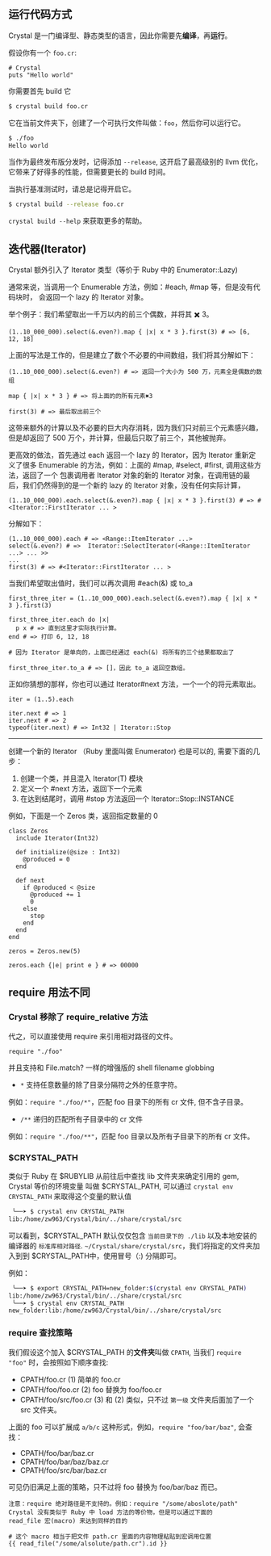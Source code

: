 ## 运行代码方式

Crystal 是一门编译型、静态类型的语言，因此你需要先**编译**，再**运行**。

假设你有一个 `foo.cr`:

```crystal
# Crystal
puts "Hello world"
```

你需要首先 build 它 

```bash
$ crystal build foo.cr
```

它在当前文件夹下，创建了一个可执行文件叫做：`foo`，然后你可以运行它。

```bash
$ ./foo
Hello world
```

当作为最终发布版分发时，记得添加 `--release`, 这开启了最高级别的 llvm 优化，它带来了好得多的性能，但需要更长的 build 时间。

当执行基准测试时，请总是记得开启它。

```bash
$ crystal build --release foo.cr
```

`crystal build --help` 来获取更多的帮助。

## 迭代器(Iterator)

Crystal 额外引入了 Iterator 类型（等价于 Ruby 中的 Enumerator::Lazy)

通常来说，当调用一个 Enumerable 方法，例如：#each, #map 等，但是没有代码块时，
会返回一个 lazy 的 Iterator 对象。

举个例子：我们希望取出一千万以内的前三个偶数，并将其 ✖️ 3。

```crystal
(1..10_000_000).select(&.even?).map { |x| x * 3 }.first(3) # => [6, 12, 18]
```

上面的写法是工作的，但是建立了数个不必要的中间数组，我们将其分解如下：

```crystal
(1..10_000_000).select(&.even?) # => 返回一个大小为 500 万，元素全是偶数的数组

map { |x| x * 3 } # => 将上面的的所有元素✖️3

first(3) # => 最后取出前三个
```

这带来额外的计算以及不必要的巨大内存消耗，因为我们只对前三个元素感兴趣，
但是却返回了 500 万个，并计算，但最后只取了前三个，其他被抛弃。

更高效的做法，首先通过 each 返回一个 lazy 的 Iterator，因为 Iterator 重新定义了很多 
Enumerable 的方法，例如：上面的 #map, #select, #first, 调用这些方法，返回了一个
包裹调用者 Iterator 对象的新的 Iterator 对象，在调用链的最后，我们仍然得到的是一个新的 
lazy 的 Iterator 对象，没有任何实际计算，

```crystal
(1..10_000_000).each.select(&.even?).map { |x| x * 3 }.first(3) # => #<Iterator::FirstIterator ... >
```

分解如下：

```crystal
(1..10_000_000).each # => <Range::ItemIterator ...>
select(&.even?) # =>  Iterator::SelectIterator(<Range::ItemIterator ...> ... >>
...
first(3) # => #<Iterator::FirstIterator ... >
```

当我们希望取出值时，我们可以再次调用 #each(&) 或 to_a 


```crystal
first_three_iter = (1..10_000_000).each.select(&.even?).map { |x| x * 3 }.first(3)

first_three_iter.each do |x|
  p x # => 直到这里才实际执行计算。
end # => 打印 6, 12, 18

# 因为 Iterator 是单向的，上面已经通过 each(&) 将所有的三个结果都取出了

first_three_iter.to_a # => []，因此 to_a 返回空数组。
```

正如你猜想的那样，你也可以通过 Iterator#next 方法，一个一个的将元素取出。

```crystal
iter = (1..5).each

iter.next # => 1
iter.next # => 2
typeof(iter.next) # => Int32 | Iterator::Stop
```

------------

创建一个新的 Iterator （Ruby 里面叫做 Enumerator) 也是可以的, 需要下面的几步：

1. 创建一个类，并且混入 Iterator(T) 模块
1. 定义一个 #next 方法，返回下一个元素
2. 在达到结尾时，调用 #stop 方法返回一个 Iterator::Stop::INSTANCE

例如，下面是一个 Zeros 类，返回指定数量的 0

```crystal
class Zeros
  include Iterator(Int32)

  def initialize(@size : Int32)
    @produced = 0
  end

  def next
    if @produced < @size
      @produced += 1
      0
    else
      stop
    end
  end
end

zeros = Zeros.new(5)

zeros.each {|e| print e } # => 00000
```
 
## require 用法不同
 
### Crystal 移除了 require_relative 方法

代之，可以直接使用 require 来引用相对路径的文件。
 
```crystal
require "./foo"
```

并且支持和 File.match? 一样的增强版的 shell filename globbing

- `*` 支持任意数量的除了目录分隔符之外的任意字符。

例如：`require "./foo/*"`，匹配 foo 目录下的所有 cr 文件, 但不含子目录。

- `/**` 递归的匹配所有子目录中的 cr 文件

例如：`require "./foo/**"`，匹配 foo 目录以及所有子目录下的所有 cr 文件。

### $CRYSTAL_PATH

类似于 Ruby 在 $RUBYLIB 从前往后中查找 lib 文件夹来确定引用的 gem, Crystal 等价的环境变量
叫做 $CRYSTAL_PATH, 可以通过 `crystal env CRYSTAL_PATH` 来取得这个变量的默认值

```bash
 ╰──➤ $ crystal env CRYSTAL_PATH
lib:/home/zw963/Crystal/bin/../share/crystal/src
```

可以看到，$CRYSTAL_PATH 默认仅仅包含 `当前目录下的 ./lib` 以及本地安装的编译器的 `标准库相对路径`.
`~/Crystal/share/crystal/src`，我们将指定的文件夹加入到到 $CRYSTAL_PATH中，使用冒号（:) 分隔即可。

例如：

```bash
 ╰──➤ $ export CRYSTAL_PATH=new_folder:$(crystal env CRYSTAL_PATH)
lib:/home/zw963/Crystal/bin/../share/crystal/src
 ╰──➤ $ crystal env CRYSTAL_PATH
new_folder:lib:/home/zw963/Crystal/bin/../share/crystal/src
```


### require 查找策略

我们假设这个加入 $CRYSTAL_PATH 的**文件夹**叫做 `CPATH`, 当我们 `require "foo"` 时，会按照如下顺序查找:

- CPATH/foo.cr					(1) 简单的 foo.cr
- CPATH/foo/foo.cr				(2)	foo 替换为 foo/foo.cr
- CPATH/foo/src/foo.cr			(3) 和 (2) 类似，只不过 `第一级` 文件夹后面加了一个 src 文件夹。

上面的 foo 可以扩展成 `a/b/c` 这种形式，例如，`require "foo/bar/baz"`, 会查找：

- CPATH/foo/bar/baz.cr
- CPATH/foo/bar/baz/baz.cr
- CPATH/foo/src/bar/baz.cr

可见仍旧满足上面的策略，只不过将 foo 替换为 foo/bar/baz 而已。


```
注意：require 绝对路径是不支持的。例如：require "/some/aboslote/path"
Crystal 没有类似于 Ruby 中 load 方法的等价物，但是可以通过下面的 
read_file 宏(macro) 来达到同样的目的
```

```crystal
# 这个 macro 相当于把文件 path.cr 里面的内容物理粘贴到宏调用位置
{{ read_file("/some/alsolute/path.cr").id }} 
```
